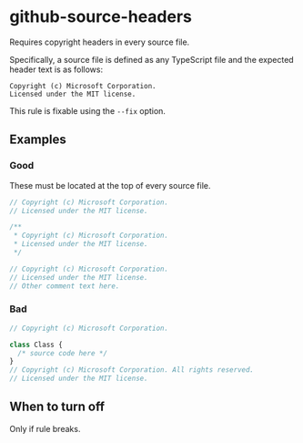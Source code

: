 # github-source-headers

Requires copyright headers in every source file.

Specifically, a source file is defined as any TypeScript file and the expected header text is as follows:

```fundamental
Copyright (c) Microsoft Corporation.
Licensed under the MIT license.
```

This rule is fixable using the `--fix` option.

## Examples

### Good

These must be located at the top of every source file.

```ts
// Copyright (c) Microsoft Corporation.
// Licensed under the MIT license.
```

```ts
/**
 * Copyright (c) Microsoft Corporation.
 * Licensed under the MIT license.
 */
```

```ts
// Copyright (c) Microsoft Corporation.
// Licensed under the MIT license.
// Other comment text here.
```

### Bad

```ts
// Copyright (c) Microsoft Corporation.
```

```ts
class Class {
  /* source code here */
}
// Copyright (c) Microsoft Corporation. All rights reserved.
// Licensed under the MIT license.
```

## When to turn off

Only if rule breaks.
